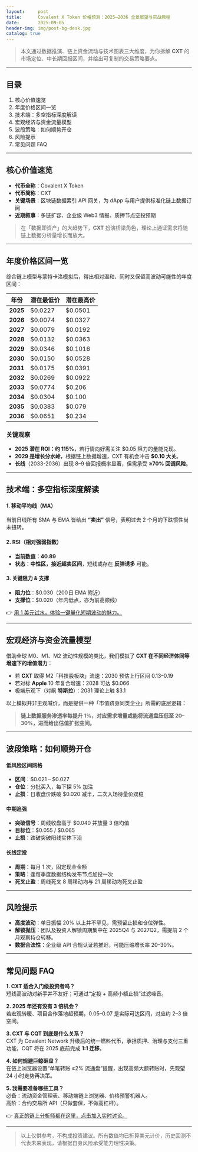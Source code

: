 ```yaml
---
layout:     post
title:      Covalent X Token 价格预测：2025–2036 全景展望与实战教程
date:       2025-09-05
header-img: img/post-bg-desk.jpg
catalog: true
---
```


> 本文通过数据推演、链上资金流动与技术图表三大维度，为你拆解 **CXT** 的市场定位、中长期回报区间，并给出可复制的交易策略要点。

---

## 目录
1. 核心价值速览  
2. 年度价格区间一览  
3. 技术端：多空指标深度解读  
4. 宏观经济与资金流量模型  
5. 波段策略：如何顺势开仓  
6. 风险提示  
7. 常见问题 FAQ  

---

## 核心价值速览
- **代币全称**：Covalent X Token  
- **代币简称**：CXT  
- **关键场景**：区块链数据索引 API 网关，为 dApp 与用户提供标准化链上数据订阅  
- **近期叙事**：多链扩容、企业级 Web3 情报、质押节点空投预期  

> 在「数据即资产」的大趋势下，**CXT** 扮演桥梁角色，理论上通证需求将随链上数据分析量增长而放大。  

---

## 年度价格区间一览

综合链上模型与蒙特卡洛模拟后，得出相对温和、同时又保留高波动可能性的年度区间：

| 年份   | 潜在最低价 | 潜在最高价 |
|--------|-------------|-------------|
| **2025** | $0.0227 | $0.0501 |
| **2026** | $0.0074 | $0.0327 |
| **2027** | $0.0079 | $0.0192 |
| **2028** | $0.0132 | $0.0363 |
| **2029** | $0.0346 | $0.1016 |
| **2030** | $0.0150 | $0.0528 |
| **2031** | $0.0175 | $0.0391 |
| **2032** | $0.0269 | $0.0922 |
| **2033** | $0.0774 | $0.206 |
| **2034** | $0.0304 | $0.100 |
| **2035** | $0.0383 | $0.079 |
| **2036** | $0.0651 | $0.234 |

### 关键观察
- **2025 潜在 ROI：约 115%**，若行情向好需关注 $0.05 阻力的量能兑现。  
- **2029 是增长分水岭**，根据链上数据增速，CXT 有机会冲击 **$0.10 大关**。  
- **长线**（2033-2036）出现 8–9 倍回报概率显著，但需承受 **≥70% 回调风险**。  

---

## 技术端：多空指标深度解读

#### 1. 移动平均线（MA）  
当前日线所有 SMA 与 EMA 皆给出 **“卖出”** 信号，表明过去 2 个月的下跌惯性尚未扭转。

#### 2. RSI（相对强弱指数）  
- **当前数值：40.89**  
- **状态：中性区，接近超卖区间**，短线或存在 **反弹诱多** 可能。

#### 3. 关键阻力 & 支撑  
- **阻力位**：$0.030（200 日 EMA 附近）  
- **支撑位**：$0.020（年内低点，亦为前高颈线）

👉 [用 1 美元试水，体验一键量化短期波动的魅力。](https://okxdog.com/)

---

## 宏观经济与资金流量模型

借助全球 M0、M1、M2 流动性规模的类比，我们模拟了 **CXT 在不同经济体同等增速下的增值潜力**：

- 若 **CXT** 取得 M2「科技股板块」流速：2030 预估上行区间 $0.13–$0.19  
- 若对标 **Apple** 10 年复合增速：2028 可达 $0.066  
- 极端乐观下（对飙 **特斯拉**）：2031 理论上触 $3.1

以上模拟并非主观喊价，而是提供一种「市值跻身同类企业」所需的底层逻辑：  
> **链上数据服务渗透率每提升 1%，对应需求增量或能将流通盘压低至 20–30%，进而给出估值扩张空间。**

---

## 波段策略：如何顺势开仓

#### 低风险区间网格
- **区间**：$0.021 – $0.027  
- **仓位**：分批买入，每下探 5% 加注  
- **止损**：日收盘价跌破 $0.020 减半，二次入场待量价双稳  

#### 中期追强
- **突破信号**：周线收盘高于 $0.040 并放量 3 倍均值  
- **目标位**：$0.055 / $0.065  
- **止损**：跌破突破阳线实体下沿  

#### 长线定投
- **周期**：每月 1 次，固定现金金额  
- **策略**：逢每季度数据结构发布节点加投一次  
- **死叉止盈**：周线死叉 8 周移动均与 21 周移动均死叉止盈

---

## 风险提示
- **高度波动**：单日振幅 20% 以上并不罕见，需预留止损和仓位弹性。  
- **解锁抛压**：团队及投资人解锁周期集中在 2025Q4 与 2027Q2，需提前 2 个月观察持仓转移。  
- **数据合法性**：企业级 API 合规认证若推迟，可能压缩增长率 20–30%。  

---

## 常见问题 FAQ

**1. CXT 适合入门级投资者吗？**  
短线高波动对新手并不友好；可通过“定投 + 高频小额止损”过滤噪音。

**2. 2025 年还有没有 3 倍机会？**  
若宏观转暖、项目合作落地超预期，$0.05–$0.07 是实际可达区间，对应约 2–3 倍空间。

**3. CXT 与 CQT 到底是什么关系？**  
CXT 为 Covalent Network 升级后的统一燃料代币，承担质押、治理与支付三重功能，CQT 将在 2025 底前完成 **1:1 迁移**。

**4. 如何规避巨鲸砸盘？**  
在链上浏览器设置“单笔转账 ≥2% 流通盘”提醒，出现高频大额转账时，先观望 24 小时走势再决策。

**5. 我需要准备哪些工具？**  
必备：流动资金管理表、移动端链上浏览器、价格预警机器人。  
高阶：合约交易所 API（只做套保，不做高杠杆）。  

👉 [真正的链上分析师都在这里，点击加入实时讨论。](https://okxdog.com/)

---

> 以上仅供参考，不构成投资建议。所有数值均已折算美元计价，历史回测不代表未来表现，请根据自身风险承受能力理性决策。